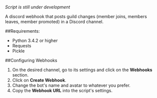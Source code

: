 *Script is still under development*

A discord webhook that posts guild changes (member joins, members leaves, member promoted) in a Discord channel.


##Requirements:
* Python 3.4.2 or higher
* Requests
* Pickle

##Configuring Webhooks
1. On the desired channel, go to its settings and click on the **Webhooks** section.
2. Click on **Create Webhook**.
3. Change the bot's name and avatar to whatever you prefer.
4. Copy the **Webhook URL** into the script's settings.